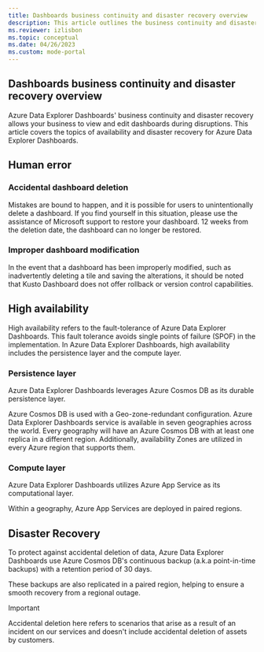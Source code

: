 ```yaml
---
title: Dashboards business continuity and disaster recovery overview
description: This article outlines the business continuity and disaster recovery capabilities within Azure Data Explorer Dashboards.
ms.reviewer: izlisbon
ms.topic: conceptual
ms.date: 04/26/2023
ms.custom: mode-portal
---
```


## Dashboards business continuity and disaster recovery overview

Azure Data Explorer Dashboards' business continuity and disaster recovery allows your business to view and edit dashboards during disruptions. This article covers the topics of availability and disaster recovery for Azure Data Explorer Dashboards.

## Human error

### Accidental dashboard deletion

Mistakes are bound to happen, and it is possible for users to unintentionally delete a dashboard. If you find yourself in this situation, please use the assistance of Microsoft support to restore your dashboard. 12 weeks from the deletion date, the dashboard can no longer be restored.

### Improper dashboard modification

In the event that a dashboard has been improperly modified, such as inadvertently deleting a tile and saving the alterations, it should be noted that Kusto Dashboard does not offer rollback or version control capabilities.

## High availability

High availability refers to the fault-tolerance of Azure Data Explorer Dashboards. This fault tolerance avoids single points of failure (SPOF) in the implementation. In Azure Data Explorer Dashboards, high availability includes the persistence layer and the compute layer.

### Persistence layer

Azure Data Explorer Dashboards leverages Azure Cosmos DB as its durable persistence layer.

Azure Cosmos DB is used with a Geo-zone-redundant configuration. Azure Data Explorer Dashboards service is available in seven geographies across the world. Every geography will have an Azure Cosmos DB with at least one replica in a different region. Additionally, availability Zones are utilized in every Azure region that supports them.

### Compute layer

Azure Data Explorer Dashboards utilizes Azure App Service as its computational layer.

Within a geography, Azure App Services are deployed in paired regions.

## Disaster Recovery

To protect against accidental deletion of data, Azure Data Explorer Dashboards use Azure Cosmos DB's continuous backup (a.k.a point-in-time backups) with a retention period of 30 days.

These backups are also replicated in a paired region, helping to ensure a smooth recovery from a regional outage.

> [!IMPORTANT]
> Accidental deletion here refers to scenarios that arise as a result of an incident on our services and doesn't include accidental deletion of assets by customers.
